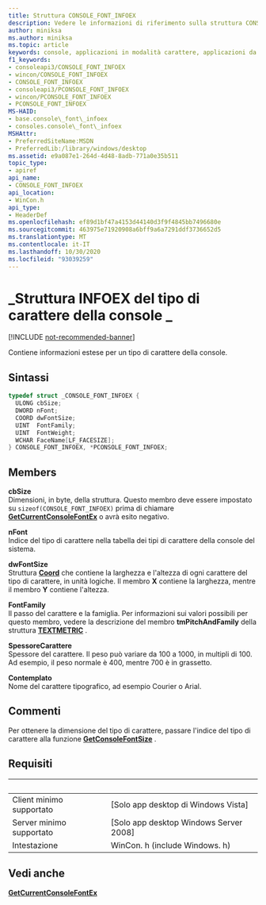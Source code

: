 ```yaml
---
title: Struttura CONSOLE_FONT_INFOEX
description: Vedere le informazioni di riferimento sulla struttura CONSOLE_FONT_INFOEX, che contiene informazioni estese per un tipo di carattere della console.
author: miniksa
ms.author: miniksa
ms.topic: article
keywords: console, applicazioni in modalità carattere, applicazioni da riga di comando, applicazioni di terminale, api della console
f1_keywords:
- consoleapi3/CONSOLE_FONT_INFOEX
- wincon/CONSOLE_FONT_INFOEX
- CONSOLE_FONT_INFOEX
- consoleapi3/PCONSOLE_FONT_INFOEX
- wincon/PCONSOLE_FONT_INFOEX
- PCONSOLE_FONT_INFOEX
MS-HAID:
- base.console\_font\_infoex
- consoles.console\_font\_infoex
MSHAttr:
- PreferredSiteName:MSDN
- PreferredLib:/library/windows/desktop
ms.assetid: e9a087e1-264d-4d48-8adb-771a0e35b511
topic_type:
- apiref
api_name:
- CONSOLE_FONT_INFOEX
api_location:
- WinCon.h
api_type:
- HeaderDef
ms.openlocfilehash: ef89d1bf47a4153d44140d3f9f4845bb7496680e
ms.sourcegitcommit: 463975e71920908a6bff9a6a7291ddf3736652d5
ms.translationtype: MT
ms.contentlocale: it-IT
ms.lasthandoff: 10/30/2020
ms.locfileid: "93039259"
---
```

# <a name="console_font_infoex-structure"></a>\_Struttura INFOEX del tipo di carattere della console \_

[!INCLUDE [not-recommended-banner](./includes/not-recommended-banner.md)]

Contiene informazioni estese per un tipo di carattere della console.

## <a name="syntax"></a>Sintassi

```C
typedef struct _CONSOLE_FONT_INFOEX {
  ULONG cbSize;
  DWORD nFont;
  COORD dwFontSize;
  UINT  FontFamily;
  UINT  FontWeight;
  WCHAR FaceName[LF_FACESIZE];
} CONSOLE_FONT_INFOEX, *PCONSOLE_FONT_INFOEX;
```

## <a name="members"></a>Members

**cbSize**  
Dimensioni, in byte, della struttura. Questo membro deve essere impostato su `sizeof(CONSOLE_FONT_INFOEX)` prima di chiamare [**GetCurrentConsoleFontEx**](getcurrentconsolefontex.md) o avrà esito negativo.

**nFont**  
Indice del tipo di carattere nella tabella dei tipi di carattere della console del sistema.

**dwFontSize**  
Struttura [**Coord**](coord-str.md) che contiene la larghezza e l'altezza di ogni carattere del tipo di carattere, in unità logiche. Il membro **X** contiene la larghezza, mentre il membro **Y** contiene l'altezza.

**FontFamily**  
Il passo del carattere e la famiglia. Per informazioni sui valori possibili per questo membro, vedere la descrizione del membro **tmPitchAndFamily** della struttura [**TEXTMETRIC**](https://msdn.microsoft.com/library/windows/desktop/dd145132) .

**SpessoreCarattere**  
Spessore del carattere. Il peso può variare da 100 a 1000, in multipli di 100. Ad esempio, il peso normale è 400, mentre 700 è in grassetto.

**Contemplato**  
Nome del carattere tipografico, ad esempio Courier o Arial.

## <a name="remarks"></a>Commenti

Per ottenere la dimensione del tipo di carattere, passare l'indice del tipo di carattere alla funzione [**GetConsoleFontSize**](getconsolefontsize.md) .

## <a name="requirements"></a>Requisiti

| &nbsp; | &nbsp; |
|-|-|
| Client minimo supportato | \[Solo app desktop di Windows Vista\] |
| Server minimo supportato | \[Solo app desktop Windows Server 2008\] |
| Intestazione | WinCon. h (include Windows. h) |

## <a name="see-also"></a>Vedi anche

[**GetCurrentConsoleFontEx**](getcurrentconsolefontex.md)
